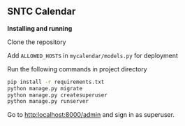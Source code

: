 ## SNTC Calendar

__Installing and running__

Clone the repository

Add  `ALLOWED_HOSTS`  in  `mycalendar/models.py` for deployment

Run the following commands in project directory

```bash
pip install -r requirements.txt
python manage.py migrate
python manage.py createsuperuser
python manage.py runserver
```

Go to [http:localhost:8000/admin](http:localhost:8000/admin) and sign in as superuser.
